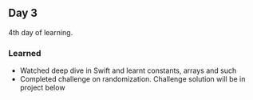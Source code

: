 ## Day 3

4th day of learning.

### Learned
- Watched deep dive in Swift and learnt constants, arrays and such
- Completed challenge on randomization. Challenge solution will be in project below

